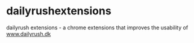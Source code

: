 dailyrushextensions
===================

dailyrush extensions - a chrome extensions that improves the usability of www.dailyrush.dk
